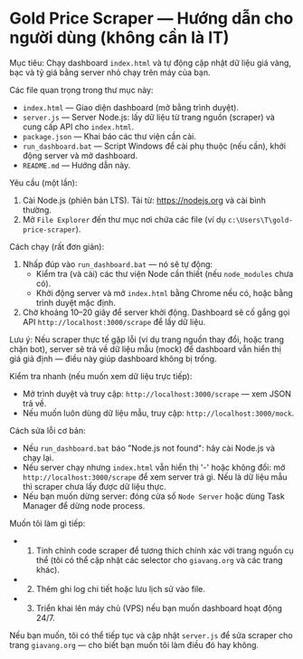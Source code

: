 # Gold Price Scraper — Hướng dẫn cho người dùng (không cần là IT)

Mục tiêu: Chạy dashboard `index.html` và tự động cập nhật dữ liệu giá vàng, bạc và tỷ giá bằng server nhỏ chạy trên máy của bạn.

Các file quan trọng trong thư mục này:
- `index.html` — Giao diện dashboard (mở bằng trình duyệt).
- `server.js` — Server Node.js: lấy dữ liệu từ trang nguồn (scraper) và cung cấp API cho `index.html`.
- `package.json` — Khai báo các thư viện cần cài.
- `run_dashboard.bat` — Script Windows để cài phụ thuộc (nếu cần), khởi động server và mở dashboard.
- `README.md` — Hướng dẫn này.

Yêu cầu (một lần):
1. Cài Node.js (phiên bản LTS). Tải từ: https://nodejs.org và cài bình thường.
2. Mở `File Explorer` đến thư mục nơi chứa các file (ví dụ `c:\Users\T\gold-price-scraper`).

Cách chạy (rất đơn giản):
1. Nhấp đúp vào `run_dashboard.bat` — nó sẽ tự động:
   - Kiểm tra (và cài) các thư viện Node cần thiết (nếu `node_modules` chưa có).
   - Khởi động server và mở `index.html` bằng Chrome nếu có, hoặc bằng trình duyệt mặc định.
2. Chờ khoảng 10–20 giây để server khởi động. Dashboard sẽ cố gắng gọi API `http://localhost:3000/scrape` để lấy dữ liệu.

Lưu ý: Nếu scraper thực tế gặp lỗi (ví dụ trang nguồn thay đổi, hoặc trang chặn bot), server sẽ trả về dữ liệu mẫu (mock) để dashboard vẫn hiển thị giá giả định — điều này giúp dashboard không bị trống.

Kiểm tra nhanh (nếu muốn xem dữ liệu trực tiếp):
- Mở trình duyệt và truy cập: `http://localhost:3000/scrape` — xem JSON trả về.
- Nếu muốn luôn dùng dữ liệu mẫu, truy cập: `http://localhost:3000/mock`.

Cách sửa lỗi cơ bản:
- Nếu `run_dashboard.bat` báo "Node.js not found": hãy cài Node.js và chạy lại.
- Nếu server chạy nhưng `index.html` vẫn hiển thị '-' hoặc không đổi: mở `http://localhost:3000/scrape` để xem server trả gì. Nếu là dữ liệu mẫu thì scraper chưa lấy được dữ liệu thực.
- Nếu bạn muốn dừng server: đóng cửa sổ `Node Server` hoặc dùng Task Manager để dừng node process.

Muốn tôi làm gì tiếp:
- 1) Tinh chỉnh code scraper để tương thích chính xác với trang nguồn cụ thể (tôi có thể cập nhật các selector cho `giavang.org` và các trang khác).
- 2) Thêm ghi log chi tiết hoặc lưu lịch sử vào file.
- 3) Triển khai lên máy chủ (VPS) nếu bạn muốn dashboard hoạt động 24/7.

Nếu bạn muốn, tôi có thể tiếp tục và cập nhật `server.js` để sửa scraper cho trang `giavang.org` — cho biết bạn muốn tôi làm điều đó hay không.